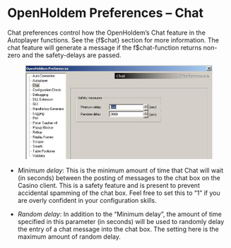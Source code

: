 # OpenHoldem Preferences – Chat

Chat preferences control how the OpenHoldem’s Chat feature in the
Autoplayer functions. See the {f\$chat} section for more information.
The chat feature will generate a message if the f\$chat-function returns
non-zero and the safety-delays are passed.

<figure>
<img src="images/preferences_chat.jpg" />
</figure>

- *Minimum delay*: This is the minimum amount of time that Chat will
  wait (in seconds) between the posting of messages to the chat box on
  the Casino client. This is a safety feature and is present to prevent
  accidental spamming of the chat box. Feel free to set this to “1” if
  you are overly confident in your configuration skills.

- *Random delay*: In addition to the “Minimum delay”, the amount of time
  specified in this parameter (in seconds) will be used to randomly
  delay the entry of a chat message into the chat box. The setting here
  is the maximum amount of random delay.
